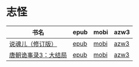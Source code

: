# 志怪

| 书名 | epub | mobi | azw3 |
| --- | --- | --- | --- |
| [说魂儿（修订版）](http://ct.dalanmei.com/f/31084289-572114831-77b58d) | [epub](http://ct.dalanmei.com/f/31084289-572114831-77b58d) | [mobi](http://ct.dalanmei.com/f/31084289-571711196-9877ff) | [azw3](http://ct.dalanmei.com/f/31084289-572134287-ab130e) |
| [唐朝诡事录3：大结局](None) | [epub](None) | [mobi](None) | [azw3](None) |
